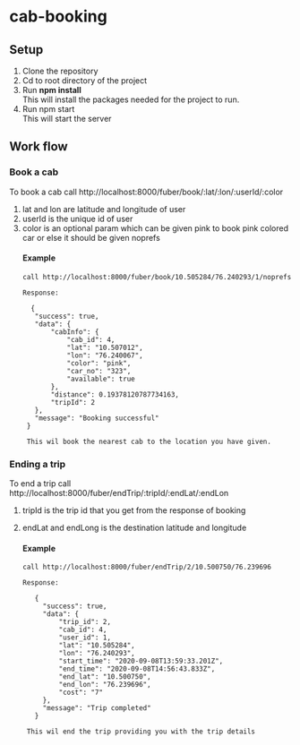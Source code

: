 # cab-booking

## Setup

1. Clone the repository
2. Cd to root directory of the project
3. Run **npm install**  
        This will install the packages needed for the project to run.
4. Run npm start  
   This will start the server

## Work flow

### Book a cab
  To book a cab call  http://localhost:8000/fuber/book/:lat/:lon/:userId/:color  
  1. lat and lon are latitude and longitude of user  
  2. userId is the unique id of user
  3. color is an optional param which can be given pink to book pink colored car or else it should be given noprefs  
      #### Example
         call http://localhost:8000/fuber/book/10.505284/76.240293/1/noprefs  

         Response:  

           {
            "success": true,
            "data": {
                "cabInfo": {
                    "cab_id": 4,
                    "lat": "10.507012",
                    "lon": "76.240067",
                    "color": "pink",
                    "car_no": "323",
                    "available": true
                },
                "distance": 0.19378120787734163,
                "tripId": 2
            },
            "message": "Booking successful"
          }  
          
          This wil book the nearest cab to the location you have given.  

### Ending a trip
   To end a trip call  http://localhost:8000/fuber/endTrip/:tripId/:endLat/:endLon
  1. tripId is the trip id that you get from the response of booking
  2. endLat and endLong is the destination latitude and longitude  

      #### Example
         call http://localhost:8000/fuber/endTrip/2/10.500750/76.239696  

         Response:  
            
            {
              "success": true,
              "data": {
                  "trip_id": 2,
                  "cab_id": 4,
                  "user_id": 1,
                  "lat": "10.505284",
                  "lon": "76.240293",
                  "start_time": "2020-09-08T13:59:33.201Z",
                  "end_time": "2020-09-08T14:56:43.833Z",
                  "end_lat": "10.500750",
                  "end_lon": "76.239696",
                  "cost": "7"
              },
              "message": "Trip completed"
            }  
          
          This wil end the trip providing you with the trip details 


  
